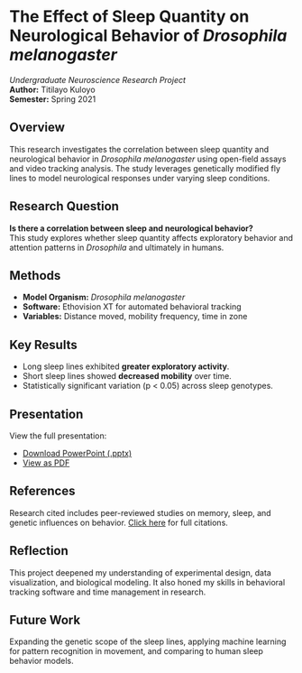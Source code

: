 # The Effect of Sleep Quantity on Neurological Behavior of *Drosophila melanogaster*

 *Undergraduate Neuroscience Research Project*  
**Author:** Titilayo Kuloyo  
**Semester:** Spring 2021

## Overview

This research investigates the correlation between sleep quantity and neurological behavior in *Drosophila melanogaster* using open-field assays and video tracking analysis. The study leverages genetically modified fly lines to model neurological responses under varying sleep conditions.

## Research Question

**Is there a correlation between sleep and neurological behavior?**  
This study explores whether sleep quantity affects exploratory behavior and attention patterns in *Drosophila* and ultimately in humans. 

##  Methods

- **Model Organism:** *Drosophila melanogaster*
- **Software:** Ethovision XT for automated behavioral tracking
- **Variables:** Distance moved, mobility frequency, time in zone

## Key Results

- Long sleep lines exhibited **greater exploratory activity**.
- Short sleep lines showed **decreased mobility** over time.
- Statistically significant variation (p < 0.05) across sleep genotypes.

## Presentation

View the full presentation:

- [Download PowerPoint (.pptx)](presentation/Titilayo_Kuloyo_Sleep_Drosophila.pptx)
- [View as PDF](presentation/Titilayo_Kuloyo_Sleep_Drosophila.pdf)

## References

Research cited includes peer-reviewed studies on memory, sleep, and genetic influences on behavior. [Click here](references/bibliography.md) for full citations.

## Reflection

This project deepened my understanding of experimental design, data visualization, and biological modeling. It also honed my skills in behavioral tracking software and time management in research.

## Future Work

Expanding the genetic scope of the sleep lines, applying machine learning for pattern recognition in movement, and comparing to human sleep behavior models.

